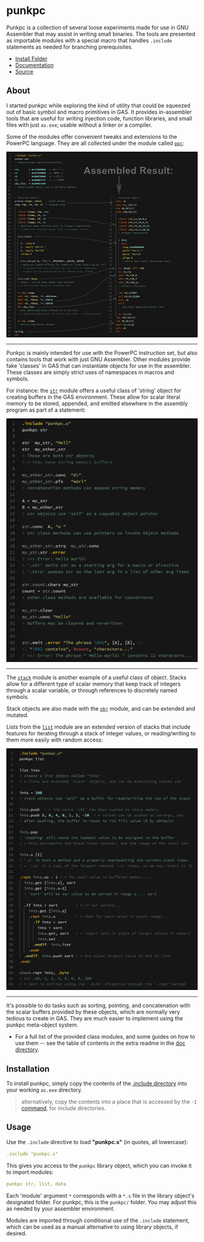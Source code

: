 # punkpc

Punkpc is a collection of several loose experiments made for use in GNU Assembler that may assist in writing small binaries. The tools are presented as importable modules with a special macro that handles `.include` statements as needed for branching prerequisites.

- [Install Folder][inc]
- [Documentation][doc]
- [Source][src]

## About

I started punkpc while exploring the kind of utility that could be squeezed out of basic symbol and macro primitives in GAS. It provides in-assembler tools that are useful for writing injection code, function libraries, and small files with just `as.exe`; usable without a linker or a compiler.

Some of the modules offer convenient tweaks and extensions to the PowerPC language. They are all collected under the module called [`ppc`](/doc#ppc):

![example use of the 'ppc' module][img_ppc]

---

Punkpc is mainly intended for use with the PowerPC instruction set, but also contains tools that work with just GNU Assembler. Other modules provide fake 'classes' in GAS that can instantiate objects for use in the assembler. These classes are simply strict uses of namespaces in macros and symbols.

For instance: the [`str`](/doc#str) module offers a useful class of 'string' object for creating buffers in the GAS environment. These allow for scalar literal memory to be stored, appended, and emitted elsewhere in the assembly program as part of a statement:

![example use of the 'str' module][img_str]

---

The [`stack`](/doc#stack) module is another example of a useful class of object. Stacks allow for a different type of scalar memory that keep track of integers through a scalar variable, or through references to discretely named symbols.

Stack objects are also made with the [`obj`](/doc#obj) module, and can be extended and mutated.

Lists from the [`list`](/doc#list) module are an extended version of stacks that include features for iterating through a stack of integer values, or reading/writing to them more easily with random access:

![example use of the 'list' module][img_list]

---

It's possible to do tasks such as sorting, pointing, and concatenation with the scalar buffers provided by these objects, which are normally very tedious to create in GAS. They are much easier to implement using the punkpc meta-object system.

- For a full list of the provided class modules, and some guides on how to use them -- see the table of contents in the extra readme in the [doc directory][doc].



## Installation

To install punkpc, simply copy the contents of the [.include directory][inc] into your working `as.exe` directory.

> alternatively, copy the contents into a place that is accessed by the `-I` [command][icommand], for include directories.



## Usage

Use the `.include` directive to load **"punkpc.s"** (in quotes, all lowercase):

```YAML
.include "punkpc.s"
```


This gives you access to the `punkpc` library object, which you can invoke it to import modules:

```YAML
punkpc str, list, data
```

Each 'module' argument `*` corresponds with a `*.s` file in the library object's designated folder. For punkpc, this is the `punkpc/` folder. You may adjust this as needed by your assembler environment.

Modules are imported through conditional use of the `.include` statement, which can be used as a manual alternative to using library objects, if desired.

[doc]: /doc#Documentation
[src]: /src/
[inc]: /.include/

[img_ppc]:  /doc/img/readme_main_ppc.png
[img_str]:  /doc/img/readme_main_str.png
[img_list]: /doc/img/readme_main_list.png

[guide_library_objects]: /doc/md/guide_library_objects.md

[icommand]: https://sourceware.org/binutils/docs/as/Invoking.html#Invoking
